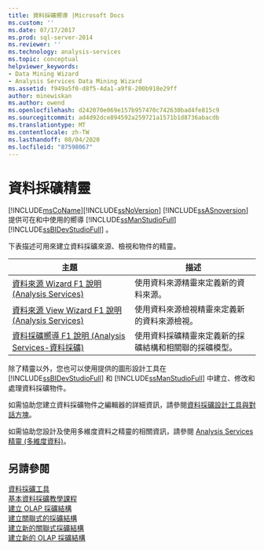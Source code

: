 ```yaml
---
title: 資料採礦嚮導 |Microsoft Docs
ms.custom: ''
ms.date: 07/17/2017
ms.prod: sql-server-2014
ms.reviewer: ''
ms.technology: analysis-services
ms.topic: conceptual
helpviewer_keywords:
- Data Mining Wizard
- Analysis Services Data Mining Wizard
ms.assetid: f949a5f0-d8f5-4da1-a9f8-200b918e29ff
author: minewiskan
ms.author: owend
ms.openlocfilehash: d242070e069e157b957470c742630bad4fe815c9
ms.sourcegitcommit: ad4d92dce894592a259721a1571b1d8736abacdb
ms.translationtype: MT
ms.contentlocale: zh-TW
ms.lasthandoff: 08/04/2020
ms.locfileid: "87598067"
---
```

# <a name="data-mining-wizards"></a>資料採礦精靈
  [!INCLUDE[msCoName](../includes/msconame-md.md)][!INCLUDE[ssNoVersion](../includes/ssnoversion-md.md)] [!INCLUDE[ssASnoversion](../includes/ssasnoversion-md.md)] 提供可在和中使用的嚮導 [!INCLUDE[ssManStudioFull](../includes/ssmanstudiofull-md.md)] [!INCLUDE[ssBIDevStudioFull](../includes/ssbidevstudiofull-md.md)] 。  
  
 下表描述可用來建立資料採礦來源、檢視和物件的精靈。  
  
|主題|描述|  
|-----------|-----------------|  
|[資料來源 Wizard F1 說明 &#40;Analysis Services&#41;](data-source-wizard-f1-help-analysis-services.md)|使用資料來源精靈來定義新的資料來源。|  
|[資料來源 View Wizard F1 說明 &#40;Analysis Services&#41;](data-source-view-wizard-f1-help-analysis-services.md)|使用資料來源檢視精靈來定義新的資料來源檢視。|  
|[資料採礦嚮導 F1 說明 &#40;Analysis Services-資料採礦&#41;](data-mining-wizard-f1-help-analysis-services-data-mining.md)|使用資料採礦精靈來定義新的採礦結構和相關聯的採礦模型。|  
  
 除了精靈以外，您也可以使用提供的圖形設計工具在 [!INCLUDE[ssBIDevStudioFull](../includes/ssbidevstudiofull-md.md)] 和 [!INCLUDE[ssManStudioFull](../includes/ssmanstudiofull-md.md)] 中建立、修改和處理資料採礦物件。  
  
 如需協助您建立資料採礦物件之編輯器的詳細資訊，請參閱[資料採礦設計工具與對話方塊](data-mining-designers-and-dialog-boxes.md)。  
  
 如需協助您設計及使用多維度資料之精靈的相關資訊，請參閱 [Analysis Services 精靈 &#40;多維度資料&#41;](analysis-services-wizards-multidimensional-data.md)。  
  
## <a name="see-also"></a>另請參閱  
 [資料採礦工具](data-mining/data-mining-tools.md)   
 [基本資料採礦教學課程](../../2014/tutorials/basic-data-mining-tutorial.md)   
 [建立 OLAP 採礦結構](data-mining/create-an-olap-mining-structure.md)   
 [建立關聯式的採礦結構](data-mining/create-a-relational-mining-structure.md)   
 [建立新的關聯式採礦結構](data-mining/create-a-new-relational-mining-structure.md)   
 [建立新的 OLAP 採礦結構](data-mining/create-a-new-olap-mining-structure.md)  
  
  
